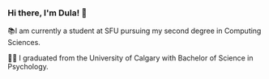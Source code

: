 ### Hi there, I'm Dula! 👋

<!--
**dpurkays/dpurkays** is a ✨ _special_ ✨ repository because its `README.md` (this file) appears on your GitHub profile.

Here are some ideas to get you started:

- 🔭 I’m currently working on ...
- 🌱 I’m currently learning ...
- 👯 I’m looking to collaborate on ...
- 🤔 I’m looking for help with ...
- 💬 Ask me about ...
- 📫 How to reach me: ...
- 😄 Pronouns: ...
- ⚡ Fun fact: ...
-->

📚I am currently a student at SFU pursuing my second degree in Computing Sciences.


👩‍🎓 I graduated from the University of Calgary with Bachelor of Science in Psychology.
